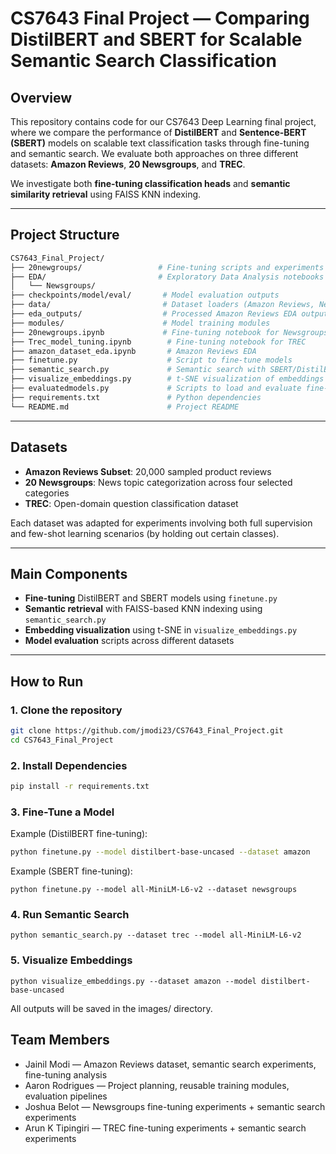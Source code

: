 # CS7643 Final Project — Comparing DistilBERT and SBERT for Scalable Semantic Search Classification

## Overview

This repository contains code for our CS7643 Deep Learning final project, where we compare the performance of **DistilBERT** and **Sentence-BERT (SBERT)** models on scalable text classification tasks through fine-tuning and semantic search. We evaluate both approaches on three different datasets: **Amazon Reviews**, **20 Newsgroups**, and **TREC**.

We investigate both **fine-tuning classification heads** and **semantic similarity retrieval** using FAISS KNN indexing.

---

## Project Structure
```bash
CS7643_Final_Project/
├── 20newgroups/                 # Fine-tuning scripts and experiments for 20 Newsgroups
├── EDA/                         # Exploratory Data Analysis notebooks
│   └── Newsgroups/
├── checkpoints/model/eval/       # Model evaluation outputs
├── data/                         # Dataset loaders (Amazon Reviews, Newsgroups, TREC)
├── eda_outputs/                  # Processed Amazon Reviews EDA outputs
├── modules/                      # Model training modules
├── 20newgroups.ipynb             # Fine-tuning notebook for Newsgroups
├── Trec_model_tuning.ipynb        # Fine-tuning notebook for TREC
├── amazon_dataset_eda.ipynb       # Amazon Reviews EDA
├── finetune.py                    # Script to fine-tune models
├── semantic_search.py             # Semantic search with SBERT/DistilBERT
├── visualize_embeddings.py        # t-SNE visualization of embeddings
├── evaluatedmodels.py             # Scripts to load and evaluate fine-tuned models
├── requirements.txt               # Python dependencies
└── README.md                      # Project README
```

---

## Datasets

- **Amazon Reviews Subset**: 20,000 sampled product reviews
- **20 Newsgroups**: News topic categorization across four selected categories
- **TREC**: Open-domain question classification dataset

Each dataset was adapted for experiments involving both full supervision and few-shot learning scenarios (by holding out certain classes).

---

## Main Components

- **Fine-tuning** DistilBERT and SBERT models using `finetune.py`
- **Semantic retrieval** with FAISS-based KNN indexing using `semantic_search.py`
- **Embedding visualization** using t-SNE in `visualize_embeddings.py`
- **Model evaluation** scripts across different datasets

---

## How to Run

### 1. Clone the repository
```bash
git clone https://github.com/jmodi23/CS7643_Final_Project.git
cd CS7643_Final_Project
```

### 2. Install Dependencies
```bash
pip install -r requirements.txt
```

### 3. Fine-Tune a Model
Example (DistilBERT fine-tuning):
```bash
python finetune.py --model distilbert-base-uncased --dataset amazon
```
Example (SBERT fine-tuning):
```
python finetune.py --model all-MiniLM-L6-v2 --dataset newsgroups
```

### 4. Run Semantic Search
```
python semantic_search.py --dataset trec --model all-MiniLM-L6-v2
```


### 5. Visualize Embeddings
```
python visualize_embeddings.py --dataset amazon --model distilbert-base-uncased
```

All outputs will be saved in the images/ directory.


## Team Members
* Jainil Modi — Amazon Reviews dataset, semantic search experiments, fine-tuning analysis
* Aaron Rodrigues — Project planning, reusable training modules, evaluation pipelines
* Joshua Belot — Newsgroups fine-tuning experiments + semantic search experiments
* Arun K Tipingiri — TREC fine-tuning experiments + semantic search experiments
